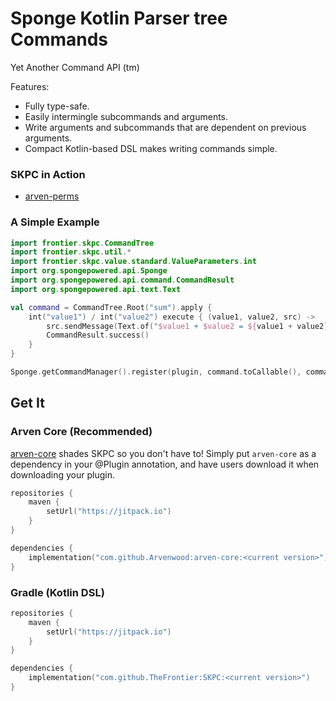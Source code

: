 # Sponge Kotlin Parser tree Commands

Yet Another Command API (tm)

Features:
- Fully type-safe.
- Easily intermingle subcommands and arguments.
- Write arguments and subcommands that are dependent on previous arguments.
- Compact Kotlin-based DSL makes writing commands simple.

### SKPC in Action

- [arven-perms](https://github.com/Arvenwood/arven-perms/blob/0.1.0/src/main/kotlin/arven/perms/plugin/command/APCommand.kt)


### A Simple Example

```kotlin
import frontier.skpc.CommandTree
import frontier.skpc.util.*
import frontier.skpc.value.standard.ValueParameters.int
import org.spongepowered.api.Sponge
import org.spongepowered.api.command.CommandResult
import org.spongepowered.api.text.Text

val command = CommandTree.Root("sum").apply {
    int("value1") / int("value2") execute { (value1, value2, src) ->
        src.sendMessage(Text.of("$value1 + $value2 = ${value1 + value2}"))
        CommandResult.success()
    }
}

Sponge.getCommandManager().register(plugin, command.toCallable(), command.aliases)
```

## Get It

### Arven Core (Recommended)

[arven-core](https://github.com/Arvenwood/arven-core) shades SKPC so you don't have to!
Simply put `arven-core` as a dependency in your @Plugin annotation, and have users download it when downloading your plugin.

```kotlin
repositories {
    maven {
        setUrl("https://jitpack.io")
    }
}

dependencies {
    implementation("com.github.Arvenwood:arven-core:<current version>")
}
```

### Gradle (Kotlin DSL)

```kotlin
repositories {
    maven {
        setUrl("https://jitpack.io")
    }
}

dependencies {
    implementation("com.github.TheFrontier:SKPC:<current version>")
}
```